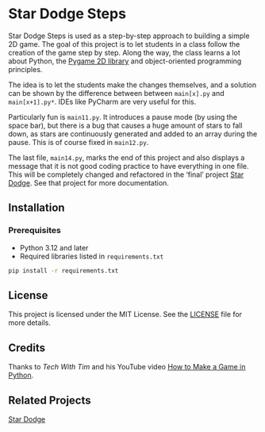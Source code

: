 # Star Dodge Steps

Star Dodge Steps is used as a step-by-step approach to building a simple 2D game.
The goal of this project is to let students in a class follow the creation of the game step by step.
Along the way, the class learns a lot about Python, the [Pygame 2D library](https://www.pygame.org) and object-oriented
programming principles.

The idea is to let the students make the changes themselves, and a solution can be shown by the difference between
between `main[x].py` and `main[x+1].py*`. IDEs like PyCharm are very useful for this.

Particularly fun is `main11.py`. It introduces a pause mode (by using the space bar), but there is a bug that causes a
huge amount of stars to fall down, as stars are continuously generated and added to an array during the pause. This is
of course fixed in `main12.py`.

The last file, `main14.py`, marks the end of this project and also displays a message that it is not good coding
practice to have everything in one file. This will be completely changed and refactored in the ‘final’
project [Star Dodge](https://github.com/bee256/star_dodge). See that project for more documentation.

## Installation

### Prerequisites

- Python 3.12 and later
- Required libraries listed in `requirements.txt`

```bash
pip install -r requirements.txt
```

## License

This project is licensed under the MIT License. See the [LICENSE](LICENSE) file for more details.

## Credits

Thanks to *Tech With Tim* and his YouTube
video [How to Make a Game in Python](https://youtu.be/waY3LfJhQLY?si=OrJKlrRDu99h5lpH).

## Related Projects

[Star Dodge](https://github.com/bee256/star_dodge)
